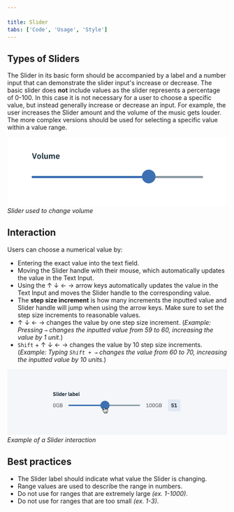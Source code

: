```yaml
---

title: Slider
tabs: ['Code', 'Usage', 'Style']
---
```


## Types of Sliders

The Slider in its basic form should be accompanied by a label and a number input that can demonstrate the slider input's increase or decrease. The basic slider does **not** include values as the slider represents a percentage of 0-100. In this case it is not necessary for a user to choose a specific value, but instead generally increase or decrease an input. For example, the user increases the Slider amount and the volume of the music gets louder. The more complex versions should be used for selecting a specific value within a value range.

![basic slider example](images/slider-usage-1.png)
_Slider used to change volume_

## Interaction

Users can choose a numerical value by:

- Entering the exact value into the text field.
- Moving the Slider handle with their mouse, which automatically updates the value in the Text Input.
- Using the ↑ ↓ ← → arrow keys automatically updates the value in the Text Input and moves the Slider handle to the corresponding value.
- The **step size increment** is how many increments the inputted value and Slider handle will jump when using the arrow keys. Make sure to set the step size increments to reasonable values.
- ↑ ↓ ← → changes the value by one step size increment. (_Example: Pressing `→` changes the inputted value from 59 to 60, increasing the value by 1 unit._)
- `Shift` + ↑ ↓ ← → changes the value by 10 step size increments. (_Example: Typing `Shift + →` changes the value from 60 to 70, increasing the inputted value by 10 units._)

![slider interaction](images/slider-usage-2.gif)
_Example of a Slider interaction_

## Best practices

- The Slider label should indicate what value the Slider is changing.
- Range values are used to describe the range in numbers.
- Do not use for ranges that are extremely large _(ex. 1-1000)_.
- Do not use for ranges that are too small _(ex. 1-3)_.
